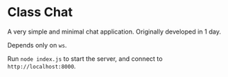 # Class Chat

A very simple and minimal chat application. Originally developed in 1 day.

Depends only on `ws`.

Run `node index.js` to start the server, and connect to `http://localhost:8000`.